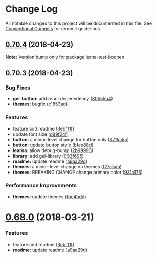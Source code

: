 # Change Log

All notable changes to this project will be documented in this file.
See [Conventional Commits](https://conventionalcommits.org) for commit guidelines.

<a name="0.70.4"></a>
## [0.70.4](https://github.com/bochen2014/lerna-muckaround/compare/v0.70.3...v0.70.4) (2018-04-23)




**Note:** Version bump only for package lerna-test-bochen

<a name="0.70.3"></a>
## 0.70.3 (2018-04-23)


### Bug Fixes

* **gel-button:** add react depenedency ([80555b4](https://github.com/bochen2014/lerna-muckaround/commit/80555b4))
* **themes:** bugfix ([c1853ad](https://github.com/bochen2014/lerna-muckaround/commit/c1853ad))


### Features

* feature add readme ([3ebf11f](https://github.com/bochen2014/lerna-muckaround/commit/3ebf11f))
* update font size ([d99f24f](https://github.com/bochen2014/lerna-muckaround/commit/d99f24f))
* **button:** a minor-level change for button only ([3715a55](https://github.com/bochen2014/lerna-muckaround/commit/3715a55))
* **button:** update button style ([bfee88d](https://github.com/bochen2014/lerna-muckaround/commit/bfee88d))
* **learna:** allow debug-bump ([2b99996](https://github.com/bochen2014/lerna-muckaround/commit/2b99996))
* **library:** add gel-library ([093f695](https://github.com/bochen2014/lerna-muckaround/commit/093f695))
* **readme:** update readme ([a9aa29d](https://github.com/bochen2014/lerna-muckaround/commit/a9aa29d))
* **themes:** a minor-level change on themes ([f27c5ab](https://github.com/bochen2014/lerna-muckaround/commit/f27c5ab))
* **themes:** BREAKING CHANGE change primary color ([931a175](https://github.com/bochen2014/lerna-muckaround/commit/931a175))


### Performance Improvements

* **themes:** update themes ([fbc4bdd](https://github.com/bochen2014/lerna-muckaround/commit/fbc4bdd))




<a name="0.68.0"></a>
# [0.68.0](https://github.com/bochen2014/lerna-muckaround/compare/0.67.1...0.68.0) (2018-03-21)


### Features

* feature add readme ([3ebf11f](https://github.com/bochen2014/lerna-muckaround/commit/3ebf11f))
* **readme:** update readme ([a9aa29d](https://github.com/bochen2014/lerna-muckaround/commit/a9aa29d))
